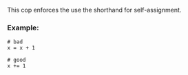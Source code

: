 This cop enforces the use the shorthand for self-assignment.

### Example:

    # bad
    x = x + 1

    # good
    x += 1